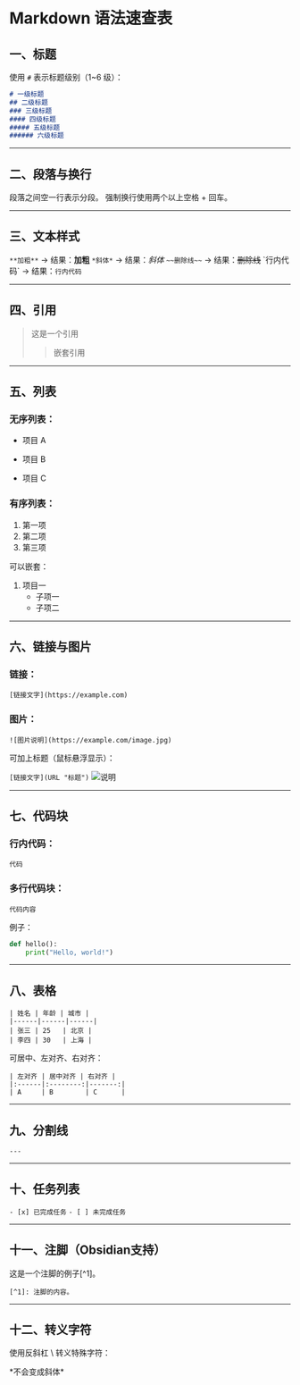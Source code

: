 # Markdown 语法速查表

## 一、标题

使用 `#` 表示标题级别（1~6 级）：

```markdown
# 一级标题
## 二级标题
### 三级标题
#### 四级标题
##### 五级标题
###### 六级标题
```

---

## 二、段落与换行

段落之间空一行表示分段。
强制换行使用两个以上空格 + 回车。


---

## 三、文本样式

`**加粗**`           -> 结果：**加粗**
`*斜体*`             -> 结果：*斜体*
`~~删除线~~`          -> 结果：~~删除线~~
\`行内代码\`          -> 结果：`行内代码`


---

## 四、引用

> 这是一个引用
>> 嵌套引用


---

## 五、列表

### 无序列表：

- 项目 A
* 项目 B
+ 项目 C

### 有序列表：

1. 第一项
2. 第二项
3. 第三项

可以嵌套：

1. 项目一
   - 子项一
   - 子项二


---

## 六、链接与图片

### 链接：

`[链接文字](https://example.com)`

### 图片：

`![图片说明](https://example.com/image.jpg)`

可加上标题（鼠标悬浮显示）：

`[链接文字](URL "标题")`
![说明](URL "标题")


---

## 七、代码块

### 行内代码：

`代码`

### 多行代码块：

```语言名（如python、java、bash等）
代码内容
```

例子：

```python
def hello():
    print("Hello, world!")
```

---

## 八、表格



```
| 姓名 | 年龄 | 城市 |
|------|------|------|
| 张三 | 25   | 北京 |
| 李四 | 30   | 上海 |
```
可居中、左对齐、右对齐：

```
| 左对齐 | 居中对齐 | 右对齐 |
|:------|:--------:|-------:|
| A     | B        | C      |
```


---

## 九、分割线

`---`


---

## 十、任务列表

`- [x] 已完成任务`
`- [ ] 未完成任务`


---

## 十一、注脚（Obsidian支持）

这是一个注脚的例子[^1]。

`[^1]: 注脚的内容。`


---

## 十二、转义字符

使用反斜杠 \ 转义特殊字符：

\*不会变成斜体\*